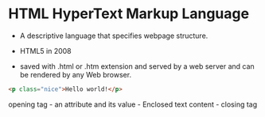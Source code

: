 # HTML HyperText Markup Language

* A descriptive language that specifies webpage structure.

* HTML5 in 2008

* saved with .html or .htm extension and served by a web server
and can be rendered by any Web browser.

```html
<p class="nice">Hello world!</p>
```
opening tag - an attribute and its value - Enclosed text content - closing tag
